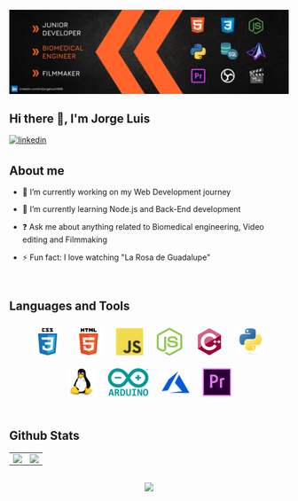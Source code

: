[![Banner Jorge Luis](/icon/Banner_Github.png)](https://www.linkedin.com/in/jorgeluis1998)
## Hi there 👋, I'm Jorge Luis  
  

<a href="https://linkedin.com/in/jorgeluis1998" target="_blank">
<img src=https://img.shields.io/badge/linkedin-%231E77B5.svg?&style=for-the-badge&logo=linkedin&logoColor=white alt=linkedin style="margin-bottom: 5px;" />
</a>  
  

<br/>  


## About me 

- 🔭 I’m currently working on my Web Development journey  
  

- 🌱 I’m currently learning Node.js and Back-End development  
  

- ❓ Ask me about anything related to Biomedical engineering, Video editing and Filmmaking  
  

- ⚡ Fun fact: I love watching "La Rosa de Guadalupe"   


<br/>  


## Languages and Tools  
<div align="center">  
<img style="margin: 10px" src=/icon/css.svg alt="CSS3" height="50" />  
<img style="margin: 10px" src=/icon/html.svg alt="HTML5" height="50" />  
<img style="margin: 10px" src=/icon/js.svg alt="JavaScript" height="50" /> 
<img style="margin: 10px" src=/icon/nodejs.png alt="Node.js" height="50" /> 
<img style="margin: 10px" src=/icon/c++.svg alt="C++" height="50" />  
<img style="margin: 10px" src=/icon/python.svg alt="Python" height="50" />  
<img style="margin: 10px" src=/icon/linux.svg alt="Linux" height="50" />  
<img style="margin: 10px" src=/icon/arduino.png alt="Arduino" height="50" />  
<img style="margin: 10px" src=/icon/azure.svg alt="Azure" height="50" />  
<img style="margin: 10px" src=/icon/premiere.png alt="Premiere Pro" height="50" />  
</div>  


<br/>  


## Github Stats  
<table><tr><td valign="top" width="50%">

<img src="https://github-readme-stats.vercel.app/api/top-langs/?username=JorgeRodriguez1998&hide_border=true&layout=compact&theme=dark" align="left" style="width: 100%" />

</td><td valign="top" width="50%">

<img src="https://github-readme-stats.vercel.app/api?username=JorgeRodriguez1998&show_icons=true&count_private=true&hide_border=true&theme=dark" align="left" style="width: 100%" />

</td></tr></table>  

<br/>  

  
<div align="center">
<img src="https://media.giphy.com/media/3oEduEU5RQ4tkownmg/giphy.gif" style="width: 40%" />
</div> 

